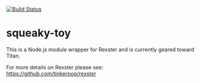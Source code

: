 [![Build Status](https://travis-ci.org/b3||4t0r/squeaky-toy.png)](https://travis-ci.org/b3||4t0r/squeaky-toy)

squeaky-toy
===========

This is a Node.js module wrapper for Rexster and is currently geared toward Titan.

For more details on Rexster please see: https://github.com/tinkerpop/rexster
